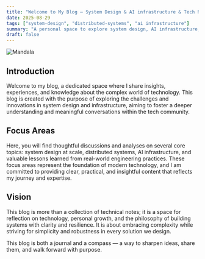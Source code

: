 ```yaml
---
title: "Welcome to My Blog — System Design & AI infrastructure & Tech Reflections"
date: 2025-08-29
tags: ["system-design", "distributed-systems", "ai infrastructure"]
summary: "A personal space to explore system design, AI infrastructure, and deep reflections on the world of technology."
draft: false
---
```


![Mandala](/images/mandala.png)

## Introduction

Welcome to my blog, a dedicated space where I share insights, experiences, and knowledge about the complex world of technology. This blog is created with the purpose of exploring the challenges and innovations in system design and infrastructure, aiming to foster a deeper understanding and meaningful conversations within the tech community.

## Focus Areas

Here, you will find thoughtful discussions and analyses on several core topics: system design at scale, distributed systems, AI infrastructure, and valuable lessons learned from real-world engineering practices. These focus areas represent the foundation of modern technology, and I am committed to providing clear, practical, and insightful content that reflects my journey and expertise.

## Vision

This blog is more than a collection of technical notes; it is a space for reflection on technology, personal growth, and the philosophy of building systems with clarity and resilience. It is about embracing complexity while striving for simplicity and robustness in every solution we design.

This blog is both a journal and a compass — a way to sharpen ideas, share them, and walk forward with purpose.

